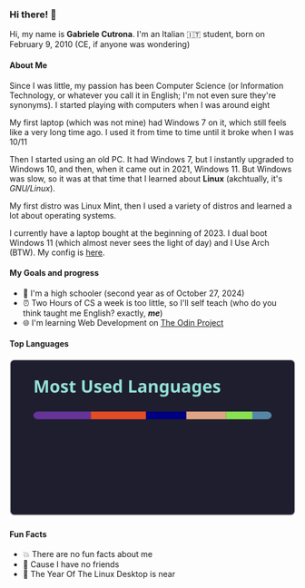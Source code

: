 ### Hi there! 👋

Hi, my name is **Gabriele Cutrona**. I'm an Italian 🇮🇹 student, born on February 9, 2010 (CE, if anyone was wondering)

#### About Me
Since I was little, my passion has been Computer Science (or Information Technology, or whatever you call it in English; I'm not even sure they're synonyms). I started playing with computers when I was around eight

My first laptop (which was not mine) had Windows 7 on it, which still feels like a very long time ago. I used it from time to time until it broke when I was 10/11

Then I started using an old PC. It had Windows 7, but I instantly upgraded to Windows 10, and then, when it came out in 2021, Windows 11. But Windows was slow, so it was at that time that I learned about **Linux** (akchtually, it's *GNU/Linux*). 

My first distro was Linux Mint, then I used a variety of distros and learned a lot about operating systems.

I currently have a laptop bought at the beginning of 2023. I dual boot Windows 11 (which almost never sees the light of day) and I Use Arch (BTW). My config is [here](https://github.com/Gabriele-Cutrona/.dotfiles).

#### My Goals and progress
- 🏫 I'm a high schooler (second year as of October 27, 2024)
- ⏰️ Two Hours of CS a week is too little, so I'll self teach (who do you think taught me English? exactly, ***me***)
- 🌐 I'm learning Web Development on [The Odin Project](https://www.theodinproject.com)

#### Top Languages
![Top Languages](./mostUsedLanguages0.svg)

#### Fun Facts
- 💥 There are no fun facts about me
- 🙁 Cause I have no friends
- 🐧 The Year Of The Linux Desktop is near
